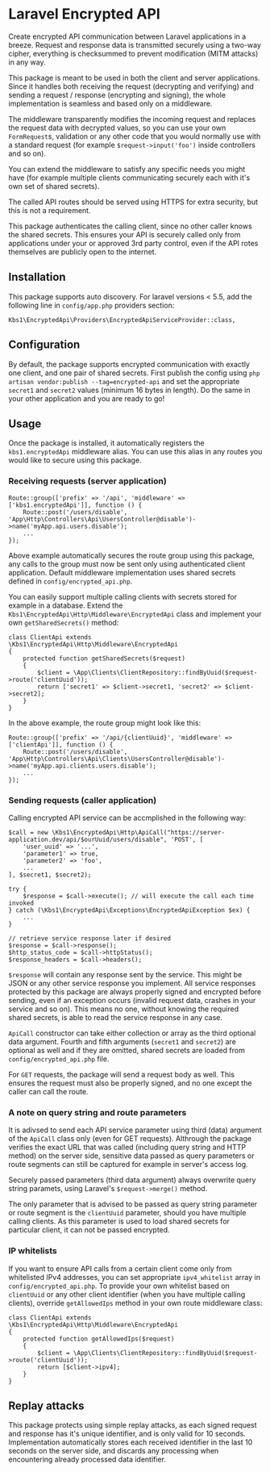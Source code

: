 # Laravel Encrypted API
Create encrypted API communication between Laravel applications in a breeze. Request and response data is transmitted securely using a two-way cipher,
everything is checksummed to prevent modification (MITM attacks) in any way.

This package is meant to be used in both the client and server applications. Since it handles both receiving the request (decrypting and verifying)
and sending a request / response (encrypting and signing), the whole implementation is seamless and based only on a middleware.

The middleware transparently modifies the incoming request and replaces the request data with decrypted values, so you can use your own
`FormRequest`s, validation or any other code that you would normally use with a standard request (for example `$request->input('foo')`
inside controllers and so on).

You can extend the middleware to satisfy any specific needs you might have (for example multiple clients communicating securely each with it's own set
of shared secrets).

The called API routes should be served using HTTPS for extra security, but this is not a requirement.

This package authenticates the calling client, since no other caller knows the shared secrets. This ensures your API is securely called only
from applications under your or approved 3rd party control, even if the API rotes themselves are publicly open to the internet.

## Installation
This package supports auto discovery. For laravel versions &lt; 5.5, add the following line in `config/app.php` providers section:
```
Kbs1\EncryptedApi\Providers\EncryptedApiServiceProvider::class,
```

## Configuration
By default, the package supports encrypted communication with exactly one client, and one pair of shared secrets. First publish the config using
`php artisan vendor:publish --tag=encrypted-api` and set the appropriate `secret1` and `secret2` values (minimum 16 bytes in length).
Do the same in your other application and you are ready to go!

## Usage
Once the package is installed, it automatically registers the `kbs1.encryptedApi` middleware alias.
You can use this alias in any routes you would like to secure using this package.

### Receiving requests (server application)
```
Route::group(['prefix' => '/api', 'middleware' => ['kbs1.encryptedApi']], function () {
	Route::post('/users/disable', 'App\Http\Controllers\Api\UsersController@disable')->name('myApp.api.users.disable');
	...
});
```
Above example automatically secures the route group using this package, any calls to the group must now be sent only using authenticated client application.
Default middleware implementation uses shared secrets defined in `config/encrypted_api.php`.

You can easily support multiple calling clients with secrets stored for example in a database. Extend the
`Kbs1\EncryptedApi\Http\Middleware\EncryptedApi` class and implement your own `getSharedSecrets()` method:
```
class ClientApi extends \Kbs1\EncryptedApi\Http\Middleware\EncryptedApi
{
	protected function getSharedSecrets($request)
	{
		$client = \App\Clients\ClientRepository::findByUuid($request->route('clientUuid'));
		return ['secret1' => $client->secret1, 'secret2' => $client->secret2];
	}
}
```
In the above example, the route group might look like this:
```
Route::group(['prefix' => '/api/{clientUuid}', 'middleware' => ['clientApi']], function () {
	Route::post('/users/disable', 'App\Http\Controllers\Api\Clients\UsersController@disable')->name('myApp.api.clients.users.disable');
	...
});
```

### Sending requests (caller application)
Calling encrypted API service can be accmplished in the following way:
```
$call = new \Kbs1\EncryptedApi\Http\ApiCall("https://server-application.dev/api/$ourUuid/users/disable", 'POST', [
	'user_uuid' => '...',
	'parameter1' => true,
	'parameter2' => 'foo',
	...
], $secret1, $secret2);

try {
	$response = $call->execute(); // will execute the call each time invoked
} catch (\Kbs1\EncryptedApi\Exceptions\EncryptedApiException $ex) {
	...
}

// retrieve service response later if desired
$response = $call->response();
$http_status_code = $call->httpStatus();
$response_headers = $call->headers();
```
`$response` will contain any response sent by the service. This might be JSON or any other service response you implement. All service responses protected
by this package are always properly signed and encrypted before sending, even if an exception occurs (invalid request data, crashes in your service
and so on). This means no one, without knowing the required shared secrets, is able to read the service response in any case.

`ApiCall` constructor can take either collection or array as the third optional data argument.
Fourth and fifth arguments (`secret1` and `secret2`) are optional as well and if they are omitted, shared secrets are loaded
from `config/encrypted_api.php` file.

For `GET` requests, the package will send a request body as well. This ensures the request must also be properly signed, and no one except the caller
can call the route.

### A note on query string and route parameters
It is adivsed to send each API service parameter using third (data) argument of the `ApiCall` class only (even for GET requests).
Althrough the package verifies the exact URL that was called (including query string and HTTP method) on the server side, sensitive data passed as
query parameters or route segments can still be captured for example in server's access log.

Securely passed parameters (third data argument) always overwrite query string paramets, using Laravel's `$request->merge()` method.

The only parameter that is advised to be passed as query string parameter or route segment is the `clientUuid` parameter, should you have multiple calling
clients. As this parameter is used to load shared secrets for particular client, it can not be passed encrypted.

### IP whitelists
If you want to ensure API calls from a certain client come only from whitelisted IPv4 addresses, you can set appropriate `ipv4_whitelist` array in
`config/encrypted_api.php`. To provide your own whitelist based on `clientUuid` or any other client identifier (when you have multiple calling clients),
override `getAllowedIps` method in your own route middleware class:
```
class ClientApi extends \Kbs1\EncryptedApi\Http\Middleware\EncryptedApi
{
	protected function getAllowedIps($request)
	{
		$client = \App\Clients\ClientRepository::findByUuid($request->route('clientUuid'));
		return [$client->ipv4];
	}
}
```

## Replay attacks
This package protects using simple replay attacks, as each signed request and response has it's unique identifier, and is only valid for 10 seconds.
Implementation automatically stores each received identifier in the last 10 seconds on the server side, and discards any processing when encountering
already processed data identifier.
